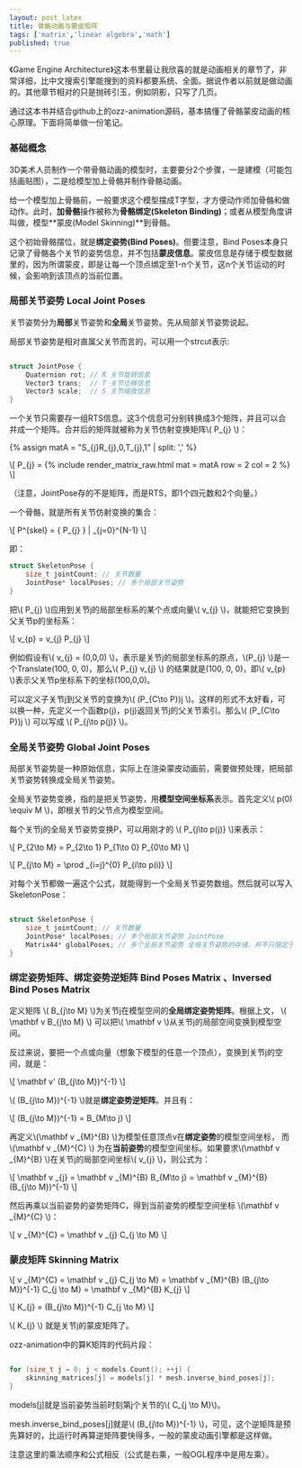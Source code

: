 ```yaml
---
layout: post_latex
title: 骨骼动画与蒙皮矩阵
tags: ['matrix','linear algebra','math']
published: true
---
```


《Game Engine Architecture》这本书里最让我欣喜的就是动画相关的章节了，非常详细，比中文搜索引擎能搜到的资料都要系统、全面。据说作者以前就是做动画的。其他章节相对的只是抛砖引玉，例如阴影，只写了几页。

通过这本书并结合github上的ozz-animation源码，基本搞懂了骨骼蒙皮动画的核心原理。下面将简单做一份笔记。

<!--more-->


### 基础概念

3D美术人员制作一个带骨骼动画的模型时，主要要分2个步骤，一是建模（可能包括画贴图），二是给模型加上骨骼并制作骨骼动画。

给一个模型加上骨骼前，一般要求这个模型摆成T字型，才方便动作师加骨骼和做动作。此时，**加骨骼**操作被称为**骨骼绑定(Skeleton Binding)**；或者从模型角度讲叫做，模型**蒙皮(Model Skinning)**到骨骼。

这个初始骨骼摆位，就是**绑定姿势(Bind Poses)**。但要注意，Bind Poses本身只记录了骨骼各个关节的姿势信息，并不包括**蒙皮信息**。蒙皮信息是存储于模型数据里的，因为所谓蒙皮，即是让每一个顶点绑定至1-n个关节，这n个关节运动的时候，会影响到该顶点的当前位置。

### 局部关节姿势 Local Joint Poses

关节姿势分为**局部**关节姿势和**全局**关节姿势。先从局部关节姿势说起。


局部关节姿势是相对直属父关节而言的，可以用一个strcut表示:

```c

struct JointPose {
    Quaternion rot; // R 关节旋转信息
    Vector3 trans;  // T 关节位移信息
    Vector3 scale;  // S 关节缩放信息
}

```

一个关节只需要存一组RTS信息。这3个信息可分别转换成3个矩阵，并且可以合并成一个矩阵。合并后的矩阵就被称为关节仿射变换矩阵\\( P\_\{j\} \\)：

{% assign matA = "S\_\{j\}R\_\{j\},0,T\_\{j\},1" | split: ',' %}

\\[ P\_\{j\} = {% include render_matrix_raw.html mat = matA row = 2 col = 2 %} \\]

（注意，JointPose存的不是矩阵，而是RTS，即1个四元数和2个向量。）

一个骨骼，就是所有关节仿射变换的集合：

\\[ P\^\{skel\} = { P\_\{j\} } | \_\{j=0}\^\{N-1\} \\]

即：

```c
struct SkeletonPose {
    size_t jointCount; // 关节数量
    JointPose* localPoses; // 多个局部关节姿势
}
```

把\\( P\_\{j\} \\)应用到关节j的局部坐标系的某个点或向量\\( v\_\{j\} \\)，就能把它变换到父关节p的坐标系：

\\[ v\_\{p\} =  v\_\{j\} P\_\{j\} \\]

例如假设有\\( v\_\{j\} = (0,0,0) \\)，表示是关节j的局部坐标系的原点，\\(P\_\{j\} \\)是一个Translate(100, 0, 0)，那么\\( P\_\{j\} v\_\{j\}  \\) 的结果就是(100, 0, 0)，即\\( v\_\{p\} \\)表示父关节p坐标系下的坐标(100,0,0)。


可以定义子关节j到父关节的变换为\\( (P\_\{C\\to P\})j \\)。这样的形式不太好看，可以换一种，先定义一个函数p(j)，p(j)返回关节j的父关节索引。那么\\( (P\_\{C\\to P\})j \\) 可以写成 \\( P\_\{j\\to p(j)\} \\)。

### 全局关节姿势 Global Joint Poses

局部关节姿势是一种原始信息，实际上在渲染蒙皮动画前，需要做预处理，把局部关节姿势转换成全局关节姿势。

全局关节姿势变换，指的是把关节姿势，用**模型空间坐标系**表示。首先定义\\( p(0) \equiv M \\)，即根关节的父节点为模型空间。


每个关节j的全局关节姿势变换P，可以用刚才的 \\( P\_\{j\\to p(j)\} \\)来表示：

\\[ P\_\{2\\to M\} = P\_\{2\\to 1\} P\_\{1\\to 0\} P\_\{0\\to M\} \\]


\\[ P\_\{j\\to M\} = \prod \_\{i=j\}\^\{0\} P\_\{i\\to p(i)\} \\]

对每个关节都做一遍这个公式，就能得到一个全局关节姿势数组。然后就可以写入SkeletonPose：

```c

struct SkeletonPose {
    size_t jointCount; // 关节数量
    JointPose* localPoses; // 多个局部关节姿势 JointPose
    Matrix44* globalPoses; // 多个全局关节姿势 全局关节姿势的存储，并不只限定于用RTS，而是既可以用RTS也可以用矩阵。因为实时渲染里矩阵更通用快速，所以得存成矩阵。
}

```

### 绑定姿势矩阵、绑定姿势逆矩阵 Bind Poses Matrix 、Inversed Bind Poses Matrix 

定义矩阵 \\( B\_\{j\\to M\} \\)为关节j在模型空间的**全局绑定姿势矩阵**。根据上文， \\( \\mathbf v B\_\{j\\to M\} \\) 可以把\\(  \\mathbf v \\)从关节j的局部空间变换到模型空间。

反过来说，要把一个点或向量（想象下模型的任意一个顶点），变换到关节j的空间，就是：

 \\[ \\mathbf v' (B\_\{j\\to M\})\^\{-1\} \\] 

\\( (B\_\{j\\to M\})\^\{-1\}  \\)就是**绑定姿势逆矩阵**。并且有：

\\[ (B\_\{j\\to M\})\^\{-1\} = B\_\{M\\to j\} \\] 

再定义\\(\\mathbf v \_\{M\}\^\{B\} \\)为模型任意顶点v在**绑定姿势**的模型空间坐标， 而 \\(\\mathbf v \_\{M\}\^\{C\} \\) 为在**当前姿势**的模型空间坐标。如果要求\\(\\mathbf v \_\{M\}\^\{B\} \\)在关节j的局部空间坐标\\( v\_\{j\} \\)，则公式为：

\\[ \\mathbf v \_\{j\} = \\mathbf v \_\{M\}\^\{B\} B\_\{M\\to j\} = \\mathbf v \_\{M\}\^\{B\} (B\_\{j\\to M\})\^\{-1\}  \\] 

然后再乘以当前姿势的姿势矩阵C，得到当前姿势的模型空间坐标 \\(\\mathbf v \_\{M\}\^\{C\} \\)：

\\[ v \_\{M\}\^\{C\} = \\mathbf v \_\{j\} C\_\{j \\to M\}  \\] 


### 蒙皮矩阵 Skinning Matrix

\\[ v \_\{M\}\^\{C\} = \\mathbf v \_\{j\} C\_\{j \\to M\}  = \\mathbf v \_\{M\}\^\{B\} (B\_\{j\\to M\})\^\{-1\}  C\_\{j \\to M\} =   \\mathbf v \_\{M\}\^\{B\}  K\_\{j\} \\] 


\\[ K\_\{j\} = (B\_\{j\\to M\})\^\{-1\}  C\_\{j \\to M\} \\]

\\( K\_\{j\} \\) 就是关节j的蒙皮矩阵了。

ozz-animation中的算K矩阵的代码片段：

```c

for (size_t j = 0; j < models.Count(); ++j) {
    skinning_matrices[j] = models[j] * mesh.inverse_bind_poses[j];
}

```

models[j]就是当前姿势当前时刻第j个关节的\\( C\_\{j \\to M\}\\)。

mesh.inverse_bind_poses[j]就是\\( (B\_\{j\\to M\})\^\{-1\} \\)，可见，这个逆矩阵是预先算好的，比运行时再算逆矩阵要快得多，一般的蒙皮动画引擎都是这样做。

注意这里的乘法顺序和公式相反（公式是右乘，一般OGL程序中是用左乘）。